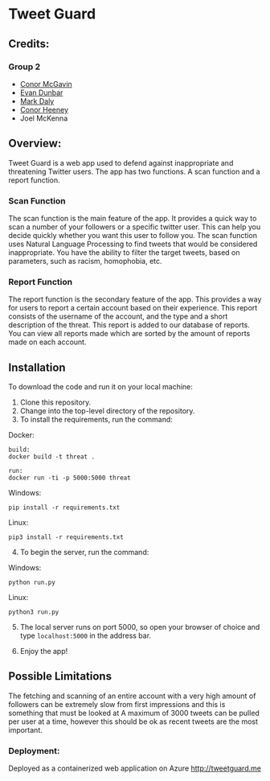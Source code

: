 # Tweet Guard
## Credits:
### Group 2
* [Conor McGavin](https://github.com/conormcgavin)
* [Evan Dunbar](https://github.com/pkia)
* [Mark Daly](https://github.com/MarkDaly64)
* [Conor Heeney](https://github.com/ConorH99)
* Joel McKenna

## Overview:
Tweet Guard is a web app used to defend against inappropriate and threatening Twitter users. The app has two functions. A scan function and a report function. 

### Scan Function
The scan function is the main feature of the app. It provides a quick way to scan a number of your followers or a specific twitter user. This can help you decide quickly whether you want this user to follow you. The scan function uses Natural Language Processing to find tweets that would be considered inappropriate. You have the ability to filter the target tweets, based on parameters, such as racism, homophobia, etc.

### Report Function
The report function is the secondary feature of the app. This provides a way for users to report a certain account based on their experience. This report consists of the username of the account, and the type and a short description of the threat. This report is added to our database of reports. You can view all reports made which are sorted by the amount of reports made on each account.

## Installation
To download the code and run it on your local machine:

1. Clone this repository.
2. Change into the top-level directory of the repository.
3. To install the requirements, run the command:

Docker:

```
build:
docker build -t threat .

run:
docker run -ti -p 5000:5000 threat
```

Windows:
``` shell
pip install -r requirements.txt
```

Linux:
``` shell
pip3 install -r requirements.txt
```

4. To begin the server, run the command:

Windows:
``` shell
python run.py
```

Linux:
```shell
python3 run.py
```

5. The local server runs on port 5000, so open your browser of choice and type `localhost:5000` in the address bar.

6. Enjoy the app!

## Possible Limitations
The fetching and scanning of an entire account with a very high amount of followers can be extremely slow from first impressions and this is something that must be looked at 
A maximum of 3000 tweets can be pulled per user at a time, however this should be ok as recent tweets are the most important.


### Deployment:
Deployed as a containerized web application on Azure
http://tweetguard.me

